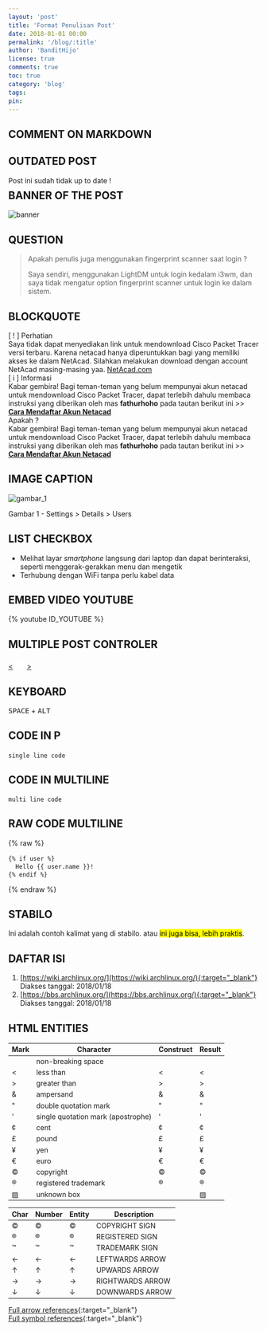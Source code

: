 ```yaml
---
layout: 'post'
title: 'Format Penulisan Post'
date: 2018-01-01 00:00
permalink: '/blog/:title'
author: 'BanditHijo'
license: true
comments: true
toc: true
category: 'blog'
tags:
pin:
---
```

## COMMENT ON MARKDOWN
[comment]: # (PERBAIKI BAGIAN INI)

## OUTDATED POST
<!-- OUTDATED POST -->
<p class="notif-post" style="margin-bottom: -20px;">Post ini sudah tidak up to date !</p>

## BANNER OF THE POST
<!-- BANNER OF THE POST -->
<img class="post-body-img" src="#" alt="banner">

## QUESTION
<!-- QUESTION -->
><p class="title-quote">Apakah penulis juga menggunakan fingerprint scanner saat login ?</p>
>Saya sendiri, menggunakan LightDM untuk login kedalam i3wm, dan saya tidak mengatur option fingerprint scanner untuk login ke dalam sistem.

## BLOCKQUOTE
<!-- PERHATIAN -->
<div class="blockquote-red">
<div class="blockquote-red-title">[ ! ] Perhatian</div>
Saya tidak dapat menyediakan link untuk mendownload Cisco Packet Tracer versi terbaru. Karena netacad hanya diperuntukkan bagi yang memiliki akses ke dalam NetAcad. Silahkan melakukan download dengan account NetAcad masing-masing yaa. <a href="http://netacad.com/">NetAcad.com</a>
</div>

<!-- INFORMATION -->
<div class="blockquote-blue">
<div class="blockquote-blue-title">[ i ] Informasi</div>
Kabar gembira! Bagi teman-teman yang belum mempunyai akun netacad untuk mendownload Cisco Packet Tracer, dapat terlebih dahulu membaca instruksi yang diberikan oleh mas <b>fathurhoho</b> pada tautan berikut ini >> <a href="https://ngonfig.net/akun-netacad.html"><b>Cara Mendaftar Akun Netacad</b></a>
</div>

<!-- PERTANYAAN -->
<div class="blockquote-yellow">
<div class="blockquote-yellow-title">Apakah ?</div>
Kabar gembira! Bagi teman-teman yang belum mempunyai akun netacad untuk mendownload Cisco Packet Tracer, dapat terlebih dahulu membaca instruksi yang diberikan oleh mas <b>fathurhoho</b> pada tautan berikut ini >> <a href="https://ngonfig.net/akun-netacad.html"><b>Cara Mendaftar Akun Netacad</b></a>
</div>

## IMAGE CAPTION
<!-- IMAGE CAPTION -->
![gambar_1](gambar_1.png)
<p class="img-caption">Gambar 1 - Settings > Details > Users</p>

## LIST CHECKBOX
<!-- LIST CHECKBOX -->
<ul class="chkbox">
<li class="chkbox-checked">Melihat layar <i>smartphone</i> langsung dari laptop dan dapat berinteraksi, seperti menggerak-gerakkan menu dan mengetik</li>
<li>Terhubung dengan WiFi tanpa perlu kabel data</li>
</ul>

## EMBED VIDEO YOUTUBE
<!-- EMBED CONTAINER: YOUTUBE -->
{% youtube ID_YOUTUBE %}

## MULTIPLE POST CONTROLER
<!-- NEXT PREV BUTTON -->
<div class="post-nav">
<a class="btn-blue-l" href="/python/00-pengenalan-python"><</a>
<a class="btn-blue-c" href="/python/"><img style="width:20px;" src="/assets/img/logo/logo_menu.png"></a>
<a class="btn-blue-r" href="/python/">></a>
</div>

## KEYBOARD
<!-- KEYBOARD -->
<kbd>SPACE</kbd> + <kbd>ALT</kbd>

## CODE IN P
<!-- CODE in P -->
`single line code`

## CODE IN MULTILINE
<!-- CODE MULTILINE -->
```
multi line code
```

## RAW CODE MULTILINE
<!-- LIQUID CODE MULTILINE -->
{% raw %}
```
{% if user %}
  Hello {{ user.name }}!
{% endif %}
```
{% endraw %}

## STABILO
Ini adalah contoh <span class="stabilo">kalimat yang di stabilo</span>.
atau <mark>ini juga bisa, lebih praktis</mark>.

## DAFTAR ISI
<!-- REFERENCES -->
1. [https://wiki.archlinux.org/](https://wiki.archlinux.org/){:target="_blank"}
<br>Diakses tanggal: 2018/01/18
2. [https://bbs.archlinux.org/](https://bbs.archlinux.org/){:target="_blank"}
<br>Diakses tanggal: 2018/01/18


<link rel="icon" type="image/png" href="/assets/img/favicon/favicon.png">

## HTML ENTITIES

| Mark | Character | Construct | Result |
| --- | --- | --- | --- |
|  	| non-breaking space | &nbsp; | &#160; |
| < | less than | &lt; | &#60; |
| > | greater than | &gt; | &#62; |
| & | ampersand | &amp; | &#38; |
| " | double quotation mark | &quot; | &#34; |
| ' | single quotation mark (apostrophe) | &apos; | &#39; |
| ¢ | cent | &cent; | &#162; |
| £ | pound | &pound; | &#163; |
| ¥ | yen | &yen; | &#165; |
| € | euro | &euro; | &#8364; |
| © | copyright | &copy; | &#169; |
| ® | registered trademark | &reg; | &#174; |
| ▨ | unknown box | | &#x25a8; |

| Char | Number | Entity | Description |
| --- | --- | --- | --- |
| © | &#169; | &copy; | COPYRIGHT SIGN |
| ® | &#174; | &reg; | REGISTERED SIGN |
| ™ | &#8482; | &trade; | TRADEMARK SIGN |
| ← | &#8592; |	&larr; | LEFTWARDS ARROW |
| ↑ | &#8593; | &uarr; | UPWARDS ARROW |
| → | &#8594; | &rarr; | RIGHTWARDS ARROW |
| ↓ | &#8595; | &darr; 	 | DOWNWARDS ARROW |

[Full arrow references](https://www.w3schools.com/charsets/ref_utf_arrows.asp){:target="_blank"}
<br>
[Full symbol references](https://www.w3schools.com/charsets/ref_utf_symbols.asp){:target="_blank"}
